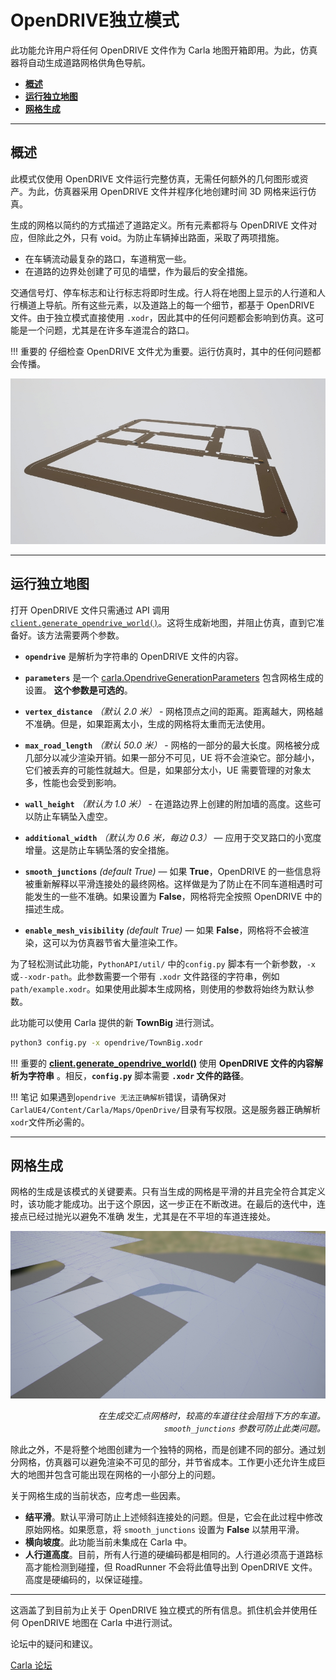 # OpenDRIVE独立模式

此功能允许用户将任何 OpenDRIVE 文件作为 Carla 地图开箱即用。为此，仿真器将自动生成道路网格供角色导航。

* [__概述__](#overview)
* [__运行独立地图__](#independent_running_map)
* [__网格生成__](#grid_generation)

---
## 概述 <span id="overview"></span>

此模式仅使用 OpenDRIVE 文件运行完整仿真，无需任何额外的几何图形或资产。为此，仿真器采用 OpenDRIVE 文件并程序化地创建时间 3D 网格来运行仿真。

生成的网格以简约的方式描述了道路定义。所有元素都将与 OpenDRIVE 文件对应，但除此之外，只有 void。为防止车辆掉出路面，采取了两项措施。

* 在车辆流动最复杂的路口，车道稍宽一些。
* 在道路的边界处创建了可见的墙壁，作为最后的安全措施。

交通信号灯、停车标志和让行标志将即时生成。行人将在地图上显示的人行道和人行横道上导航。所有这些元素，以及道路上的每一个细节，都基于 OpenDRIVE 文件。由于独立模式直接使用 `.xodr`，因此其中的任何问题都会影响到仿真。这可能是一个问题，尤其是在许多车道混合的路口。

!!! 重要的
    仔细检查 OpenDRIVE 文件尤为重要。运行仿真时，其中的任何问题都会传播。

![opendrive_standalone](img/opendrive_standalone.jpg)

---
## 运行独立地图 <span id="independent_running_map"></span>

打开 OpenDRIVE 文件只需通过 API 调用 [`client.generate_opendrive_world()`](python_api.md#carla.Client.generate_opendrive_world)。这将生成新地图，并阻止仿真，直到它准备好。该方法需要两个参数。

* __`opendrive`__ 是解析为字符串的 OpenDRIVE 文件的内容。
* __`parameters`__ 是一个 [carla.OpendriveGenerationParameters](python_api.md#carla.OpendriveGenerationParameters) 包含网格生成的设置。 __这个参数是可选的__。

* __`vertex_distance`__ *（默认 2.0 米）* - 网格顶点之间的距离。距离越大，网格越不准确。但是，如果距离太小，生成的网格将太重而无法使用。
* __`max_road_length`__ *（默认 50.0 米）* - 网格的一部分的最大长度。网格被分成几部分以减少渲染开销。如果一部分不可见，UE 将不会渲染它。部分越小，它们被丢弃的可能性就越大。但是，如果部分太小，UE 需要管理的对象太多，性能也会受到影响。
* __`wall_height`__ *（默认为 1.0 米）* - 在道路边界上创建的附加墙的高度。这些可以防止车辆坠入虚空。
* __`additional_width`__ *（默认为 0.6 米，每边 0.3）* — 应用于交叉路口的小宽度增量。这是防止车辆坠落的安全措施。
* __`smooth_junctions`__ *(default True)* — 如果 __True__，OpenDRIVE 的一些信息将被重新解释以平滑连接处的最终网格。这样做是为了防止在不同车道相遇时可能发生的一些不准确。如果设置为 __False__，网格将完全按照 OpenDRIVE 中的描述生成。
* __`enable_mesh_visibility`__ *(default True)* — 如果 __False__，网格将不会被渲染，这可以为仿真器节省大量渲染工作。


为了轻松测试此功能，`PythonAPI/util/` 中的`config.py` 脚本有一个新参数，`-x` 或`--xodr-path`。此参数需要一个带有 `.xodr` 文件路径的字符串，例如 `path/example.xodr`。如果使用此脚本生成网格，则使用的参数将始终为默认参数。

此功能可以使用 Carla 提供的新 __TownBig__ 进行测试。

```sh
python3 config.py -x opendrive/TownBig.xodr
```


!!! 重要的
    __[client.generate_opendrive_world()](python_api.md#carla.Client.generate_opendrive_world)__ 使用 __OpenDRIVE 文件的内容解析为字符串__ 。相反，__`config.py`__ 脚本需要 __`.xodr` 文件的路径__。

!!! 笔记
如果遇到`opendrive 无法正确解析`错误，请确保对`CarlaUE4/Content/Carla/Maps/OpenDrive/`目录有写权限。这是服务器正确解析`xodr`文件所必需的。

---
## 网格生成 <span id="grid_generation"></span>

网格的生成是该模式的关键要素。只有当生成的网格是平滑的并且完全符合其定义时，该功能才能成功。出于这个原因，这一步正在不断改进。在最后的迭代中，连接点已经过抛光以避免不准确
发生，尤其是在不平坦的车道连接处。

![opendrive_meshissue](img/opendrive_meshissue.jpg)
<div style="text-align: right"><i>在生成交汇点网格时，较高的车道往往会阻挡下方的车道。 <br><code>smooth_junctions</code> 参数可防止此类问题。</i></div>

除此之外，不是将整个地图创建为一个独特的网格，而是创建不同的部分。通过划分网格，仿真器可以避免渲染不可见的部分，并节省成本。工作更小还允许生成巨大的地图并包含可能出现在网格的一小部分上的问题。

关于网格生成的当前状态，应考虑一些因素。

* __结平滑__。默认平滑可防止上述倾斜连接处的问题。但是，它会在此过程中修改原始网格。如果愿意，将 `smooth_junctions` 设置为 __False__ 以禁用平滑。
* __横向坡度__。此功能当前未集成在 Carla 中。
* __人行道高度__。目前，所有人行道的硬编码都是相同的。人行道必须高于道路标高才能检测到碰撞，但 RoadRunner 不会将此值导出到 OpenDRIVE 文件。高度是硬编码的，以保证碰撞。
---

这涵盖了到目前为止关于 OpenDRIVE 独立模式的所有信息。抓住机会并使用任何 OpenDRIVE 地图在 Carla 中进行测试。

论坛中的疑问和建议。

<div class="build-buttons">
<p>
<a href="https://github.com/carla-simulator/carla/discussions/" target="_blank" class="btn btn-neutral" title="前往 Carla 论坛">
Carla 论坛</a>
</p>
</div>


